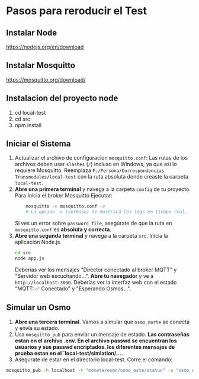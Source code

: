 # Pasos para reroducir el Test
## Instalar Node
https://nodejs.org/en/download

## Instalar Mosquitto
https://mosquitto.org/download/

## Instalacion del proyecto node
1. cd local-test
2. cd src
3. npm install

## Iniciar el Sistema
1. Actualizar el archivo de configuracion `mosquitto.conf`: Las rutas de los archivos deben usar `slashes` (`/`) incluso en Windows, ya que así lo requiere Mosquitto. Reemplaza `F:/Persona/Correspondencias Transmodales/local-test` con la ruta absoluta donde creaste la carpeta `local-test`.
2.  **Abre una primera terminal** y navega a la carpeta `config` de tu proyecto. Para Inicia el broker Mosquitto Ejecutar:
    ```bash
        mosquitto -c mosquitto.conf -v
        # La opción -v (verbose) te mostrará los logs en tiempo real.
    ```
    Si ves un error sobre `password_file`, asegúrate de que la ruta en `mosquitto.conf` es **absoluta y correcta**.
3. **Abre una segunda terminal** y navega a la carpeta `src`. Inicia la aplicación Node.js.
    ```bash
    cd src
    node app.js
    ```
    Deberías ver los mensajes "Director conectado al broker MQTT" y "Servidor web escuchando...".
    **Abre tu navegador** y ve a `http://localhost:3000`. Deberías ver la interfaz web con el estado "MQTT: ✅ Conectado" y "Esperando Osmos...".

## Simular un Osmo
1.  **Abre una tercera terminal**. Vamos a simular que `osmo_norte` se conecta y envía su estado.
2.  Usa `mosquitto_pub` para enviar un mensaje de estado. **Las contraseñas estan en el archivo .env. En el archivo passwd se encuentran los usuarios y sus passwd encriptados. los diferentes mensajes de prueba estan en el `local-test/simlation/...**.
3. Asegurate de estar en el directorio local-test. Corre el comando:
```bash
mosquitto_pub -h localhost -t "motete/osmo/osmo_este/status" -u "osmo_este" -P "este" -f ./simulation/osmo_este.json
```
